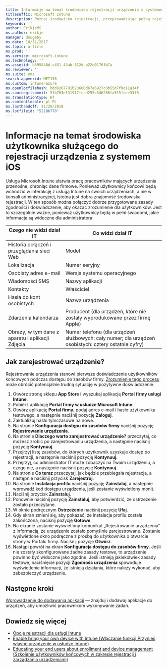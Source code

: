 ```yaml
---
title: Informacje na temat środowiska rejestracji urządzenia z systemem iOS
titlesuffix: Microsoft Intune
description: Poznaj środowisko rejestracji, przeprowadzając pełną rejestrację urządzenia z systemem iOS.
keywords: ''
author: ErikjeMS
ms.author: erikje
manager: dougeby
ms.date: 10/31/2017
ms.topic: article
ms.prod: ''
ms.service: microsoft-intune
ms.technology: ''
ms.assetid: b595848d-c451-43ab-812d-b22e0170fb7a
ms.reviewer: ''
ms.suite: ems
search.appverid: MET150
ms.custom: intune-azure
ms.openlocfilehash: bdd8267701b20600d67e6927c8b55d7f9c11a34f
ms.sourcegitcommit: 51b763e131917fccd255c346286fa515fcee33f0
ms.translationtype: HT
ms.contentlocale: pl-PL
ms.lasthandoff: 11/20/2018
ms.locfileid: "52186770"
---
```

# <a name="understand-the-users-experience-enrolling-an-ios-device"></a>Informacje na temat środowiska użytkownika służącego do rejestracji urządzenia z systemem iOS

Usługa Microsoft Intune ułatwia pracę pracowników mających urządzenia przenośne, chroniąc dane firmowe. Ponieważ użytkownicy końcowi będą wchodzić w interakcję z usługą Intune na swoich urządzeniach, a nie w konsoli administracyjnej, istotna jest dobra znajomość środowiska rejestracji. W ten sposób można połączyć dobrze przygotowane zasady zgodności i doświadczenie, aby okazać zrozumienie dla użytkowników. Jest to szczególnie ważne, ponieważ użytkownicy będą w pełni świadomi, jakie informacje są widoczne dla administratora:

| Czego nie widzi dział IT | Co widzi dział IT |
|---|---|
| Historia połączeń i przeglądania sieci Web | Model |
| Lokalizacja | Numer seryjny |
| Osobisty adres e-mail | Wersja systemu operacyjnego |
| Wiadomości SMS | Nazwy aplikacji |
| Kontakty | Właściciel |
| Hasła do kont osobistych | Nazwa urządzenia |
| Zdarzenia kalendarza | Producent (dla urządzeń, które nie zostały wyprodukowane przez firmę Apple) |
| Obrazy, w tym dane z aparatu i aplikacji Zdjęcia | Numer telefonu (dla urządzeń służbowych: cały numer; dla urządzeń osobistych: cztery ostatnie cyfry) |

## <a name="how-do-i-enroll-a-device"></a>Jak zarejestrować urządzenie?

Rejestrowanie urządzenia stanowi pierwsze doświadczenie użytkowników końcowych podczas dostępu do zasobów firmy. [Zrozumienie tego procesu](end-user-educate.md) może obrócić potencjalnie trudną sytuację w pozytywne doświadczenie.

1. Otwórz stronę sklepu **App Store** i wyszukaj aplikację **Portal firmy usługi Intune**.
2. Pobierz aplikację **Portal firmy w usłudze Microsoft Intune**.
3. Otwórz aplikację **Portal firmy**, podaj adres e-mail i hasło użytkownika testowego, a następnie naciśnij pozycję **Zaloguj**.
4. Zaktualizuj hasło tymczasowe na nowe.
5. Na stronie **Konfiguracja dostępu do zasobów firmy** naciśnij pozycję **Rejestrowanie urządzenia**.
6. Na stronie **Dlaczego warto zarejestrować urządzenie?** przeczytaj, co możesz zrobić po zarejestrowaniu urządzenia, a następnie naciśnij pozycję **Kontynuuj**.
7. Przejrzyj listę zasobów, do których użytkownik uzyskuje dostęp po rejestracji, a następnie naciśnij pozycję **Kontynuuj**.
8. Przejrzyj, co administrator IT może zobaczyć na Twoim urządzeniu, a czego nie, a następnie naciśnij pozycję **Kontynuuj**.
9. Na stronie **Co teraz** przeczytaj, jak będzie przebiegała rejestracja, a następnie naciśnij przycisk **Zarejestruj**.
10. Na stronie **Instalacja profilu** naciśnij pozycję **Zainstaluj**, a następnie wprowadź kod dostępu urządzenia, jeśli zostanie wyświetlony monit.
11. Naciśnij przycisk **Zainstaluj**.
12. Ponownie naciśnij pozycję **Zainstaluj**, aby potwierdzić, że ostrzeżenie zostało przeczytane.
13. W oknie podręcznym **Ostrzeżenie** naciśnij pozycję **Ufaj**.
14. Gdy ekran zmieni się, aby pokazać, że instalacja profilu została zakończona, naciśnij pozycję **Gotowe**.
15. Na ekranie zostanie wyświetlony komunikat „Rejestrowanie urządzenia” z informacją, że urządzenie zostało pomyślnie zarejestrowane. Zostanie wyświetlone okno podręczne z prośbą do użytkownika o otwarcie strony w Portalu firmy. Naciśnij pozycję **Otwórz**.
16. Nastąpi powrót na ekran **Konfiguracja dostępu do zasobów firmy**. Jeśli nie zostały skonfigurowane żadne zasady testowe, to urządzenie powinno być widoczne jako zgodne. Jeśli istnieją jakiekolwiek zasady testowe, naciśnięcie pozycji **Zgodność urządzenia** spowoduje wyświetlenie informacji, że istnieją działania, które należy wykonać, aby zabezpieczyć urządzenie.

## <a name="next-steps"></a>Następne kroki

[Wprowadzenie do dodawania aplikacji](get-started-apps.md) — znajduj i dodawaj aplikacje do urządzeń, aby umożliwić pracownikom wykonywanie zadań.

## <a name="learn-more"></a>Dowiedz się więcej

* [Opcje rejestracji dla usługi Intune](enrollment-options.md)
* [Enable bring your own device with Intune (Włączanie funkcji Przynieś własne urządzenie w usłudze Intune)](byod-enable.md)
* [Educating your end users about enrollment and device management (Szkolenie użytkowników końcowych w zakresie rejestracji i zarządzania urządzeniami)](end-user-educate.md)

